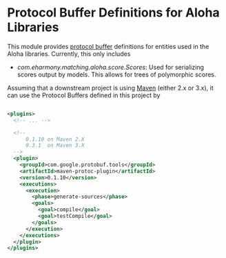 # Protocol Buffer Definitions for Aloha Libraries #

This module provides [protocol buffer](http://code.google.com/p/protobuf/) definitions for entities used in the Aloha libraries.  Currently, this only includes

*  _com.eharmony.matching.aloha.score.Scores_: Used for serializing scores output by models.  This allows for trees of polymorphic scores.

Assuming that a downstream project is using [Maven](http://maven.apache.org/) (either 2.x or 3.x), it can use the
Protocol Buffers defined in this project by

```xml

<plugins>
  <!-- ... -->

  <!--
      0.1.10 on Maven 2.X
      0.3.1  on Maven 3.X
  -->
  <plugin>
    <groupId>com.google.protobuf.tools</groupId>
    <artifactId>maven-protoc-plugin</artifactId>
    <version>0.1.10</version>
    <executions>
      <execution>
        <phase>generate-sources</phase>
        <goals>
          <goal>compile</goal>
          <goal>testCompile</goal>
        </goals>
      </execution>
    </executions>
  </plugin>
</plugins>
```
